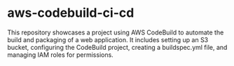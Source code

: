 # aws-codebuild-ci-cd
This repository showcases a project using AWS CodeBuild to automate the build and packaging of a web application. It includes setting up an S3 bucket, configuring the CodeBuild project, creating a buildspec.yml file, and managing IAM roles for permissions.
